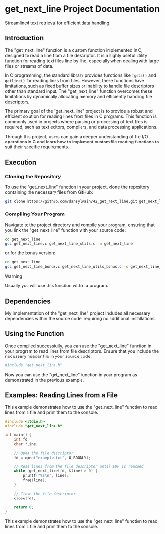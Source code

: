 # get_next_line Project Documentation
Streamlined text retrieval for efficient data handling.

## Introduction
The "get_next_line" function is a custom function implemented in C, designed to read a line from a file descriptor. It is a highly useful utility function for reading text files line by line, especially when dealing with large files or streams of data.

In C programming, the standard library provides functions like `fgets()` and `getline()` for reading lines from files. However, these functions have limitations, such as fixed buffer sizes or inability to handle file descriptors other than standard input. The "get_next_line" function overcomes these limitations by dynamically allocating memory and efficiently handling file descriptors.

The primary goal of the "get_next_line" project is to provide a robust and efficient solution for reading lines from files in C programs. This function is commonly used in projects where parsing or processing of text files is required, such as text editors, compilers, and data processing applications.

Through this project, users can gain a deeper understanding of file I/O operations in C and learn how to implement custom file reading functions to suit their specific requirements.

## Execution
### Cloning the Repository

To use the "get_next_line" function in your project, clone the repository containing the necessary files from GitHub:

```bash
git clone https://github.com/dansylvain/42_get_next_line.git get_next_line
```
### Compiling Your Program
Navigate to the project directory and compile your program, ensuring that you link the "get_next_line" function with your source code:
```bash
cd get_next_line
gcc get_next_line.c get_next_line_utils.c -o get_next_line
```
or for the bonus version:
```bash
cd get_next_line
gcc get_next_line_bonus.c get_next_line_utils_bonus.c -o get_next_line_bonus
```
> [!WARNING]
> Usually you will use this function within a program.
## Dependencies
My implementation of the "get_next_line" project includes all necessary dependencies within the source code, requiring no additional installations.

## Using the Function
Once compiled successfully, you can use the "get_next_line" function in your program to read lines from file descriptors. Ensure that you include the necessary header file in your source code:
```bash
#include "get_next_line.h"
```
Now you can use the "get_next_line" function in your program as demonstrated in the previous example.

## Examples: Reading Lines from a File
This example demonstrates how to use the "get_next_line" function to read lines from a file and print them to the console.
```c
#include <stdio.h>
#include "get_next_line.h"

int main() {
    int fd;
    char *line;

    // Open the file descriptor
    fd = open("example.txt", O_RDONLY);

    // Read lines from the file descriptor until EOF is reached
    while (get_next_line(fd, &line) > 0) {
        printf("%s\n", line);
        free(line);
    }

    // Close the file descriptor
    close(fd);

    return 0;
}
```
This example demonstrates how to use the "get_next_line" function to read lines from a file and print them to the console.
